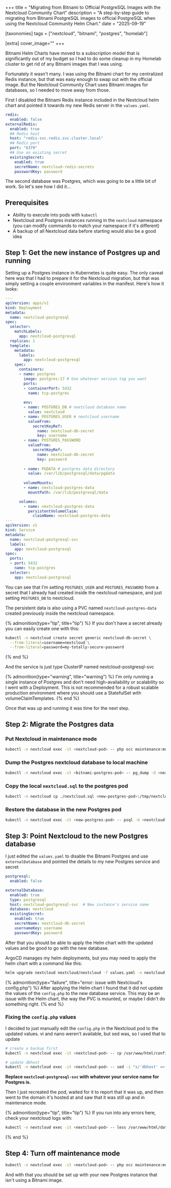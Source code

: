 +++
title = "Migrating from Bitnami to Official PostgreSQL Images with the Nextcloud Community Chart"
description = "A step-by-step guide to migrating from Bitnami PostgreSQL images to official PostgreSQL when using the Nextcloud Community Helm Chart."
date = "2025-09-19"

[taxonomies] 
tags = ["nextcloud", "bitnami", "postgres", "homelab"]

[extra]
cover_image=""
+++

Bitnami Helm Charts have moved to a subscription model that is significantly out of my budget so I had to do some cleanup in my Homelab cluster to get rid of any Bitnami images that I was using.

Fortunately it wasn't many.  I was using the Bitnami chart for my centralized Redis instance, but that was easy enough to swap out with the official image.  But the Nextcloud Community Chart uses Bitnami images for databases, so I needed to move away from those.

First I disabled the Bitnami Redis instance included in the Nextcloud helm chart and pointed it towards my new Redis server in the `values.yaml`.

```yaml
redis:
  enabled: false
externalRedis:
  enabled: true
  ## Redis host
  host: "redis-svc.redis.svc.cluster.local"
  ## Redis port
  port: "6379"
  ## Use an existing secret
  existingSecret:
    enabled: true
    secretName: nextcloud-redis-secrets
    passwordKey: password
```

The second database was Postgres, which was going to be a little bit of work.  So let's see how I did it...

## Prerequisites

- Ability to execute into pods with `kubectl`
- Nextcloud and Postgres instances running in the `nextcloud` namespace (you can modify commands to match your namespace if it's different)
- A backup of all Nextcloud data before starting would also be a good idea

## Step 1: Get the new instance of Postgres up and running

Setting up a Postgres instance in Kubernetes is quite easy.  The only caveat here was that I had to prepare it for the Nextcloud migration, but that was simply setting a couple environment variables in the manifest.  Here's how it looks:

```yaml
---
apiVersion: apps/v1
kind: Deployment
metadata:
  name: nextcloud-postgresql
spec:
  selector:
    matchLabels:
      app: nextcloud-postgresql
  replicas: 1
  template:
    metadata:
      labels:
        app: nextcloud-postgresql
    spec:
      containers:
      - name: postgres
        image: postgres:17 # Use whatever version tag you want
        ports:
        - containerPort: 5432
          name: tcp-postgres
        
        env:
        - name: POSTGRES_DB # nextcloud database name
          value: nextcloud
        - name: POSTGRES_USER # nextcloud username
          valueFrom:
            secretKeyRef:
              name: nextcloud-db-secret
              key: username
        - name: POSTGRES_PASSWORD
          valueFrom:
            secretKeyRef:
              name: nextcloud-db-secret
              key: password
        
        - name: PGDATA # postgres data directory
          value: /var/lib/postgresql/data/pgdata
        
        volumeMounts:
        - name: nextcloud-postgres-data
          mountPath: /var/lib/postgresql/data

      volumes:
        - name: nextcloud-postgres-data
          persistentVolumeClaim:
            claimName: nextcloud-postgres-data
---
apiVersion: v1
kind: Service
metadata:
  name: nextcloud-postgresql-svc
  labels:
    app: nextcloud-postgresql
spec:
  ports:
  - port: 5432
    name: tcp-postgres
  selector:
    app: nextcloud-postgresql
```

You can see that I'm setting `POSTGRES_USER` and `POSTGRES_PASSWORD` from a secret that I already had created inside the nextcloud namespace, and just setting `POSTGRES_DB` to nextcloud.

The persistent data is also using a PVC named `nextcloud-postgres-data` created previously inside the nextcloud namespace.

{% admonition(type="tip", title="tip") %}
If you don't have a secret already you can easily create one with this:

```bash
kubectl -n nextcloud create secret generic nextcloud-db-secret \
  --from-literal=username=nextcloud \
  --from-literal=password=my-totally-secure-password
```
{% end %}

And the service is just type ClusterIP named nextcloud-postgresql-svc

{% admonition(type="warning", title="warning") %}
I'm only running a single instance of Postgres and don't need high-availability or scalability so I went with a Deployment.  This is not recommended for a robust scalable production environment where you should use a StatefulSet with volumeClaimTemplates.
{% end %}

Once that was up and running it was time for the next step.

## Step 2: Migrate the Postgres data

### Put Nextcloud in maintenance mode

```bash
kubectl -n nextcloud exec -it <nextcloud-pod> -- php occ maintenance:mode --on
```

### Dump the Postgres nextcloud database to local machine

```bash
kubectl -n nextcloud exec -it <bitnami-postgres-pod> -- pg_dump -U <nextcloud-username> -d <nextcloud-database-name> > nextcloud.sql
```

### Copy the local `nextcloud.sql` to the postgres pod

```bash
kubectl -n nextcloud cp ./nextcloud.sql <new-postgres-pod>:/tmp/nextcloud.sql
```

### Restore the database in the new Postgres pod

```bash
kubectl -n nextcloud exec -it <new-postgres-pod> -- psql -U <nextcloud-username> -d <nextcloud-database-name> -f /tmp/nextcloud.sql
```

## Step 3: Point Nextcloud to the new Postgres database

I just edited the `values.yaml` to disable the Bitnami Postgres and use `externalDatabase` and pointed the details to my new Postgres service and secret

```yaml
postgresql:
  enabled: false

externalDatabase:
  enabled: true
  type: postgresql
  host: nextcloud-postgresql-svc  # New instance's service name
  database: nextcloud
  existingSecret:
    enabled: true
    secretName: nextcloud-db-secret
    usernameKey: username
    passwordKey: password
```

After that you should be able to apply the Helm chart with the updated values and be good to go with the new database.

ArgoCD manages my helm deployments, but you may need to apply the helm chart with a command like this:

```bash
helm upgrade nextcloud nextcloud/nextcloud -f values.yaml -n nextcloud
```

{% admonition(type="failure", title="error: issue with Nextcloud's config.php") %}
After applying the Helm chart I found that it did not update the values of the `config.php` to the new database service.  This may be an issue with the Helm chart, the way the PVC is mounted, or maybe I didn't do something right.
{% end %}

### Fixing the `config.php` values

I decided to just manually edit the `config.php` in the Nextcloud pod to the updated values.  vi and nano weren't available, but sed was, so I used that to update

```bash
# create a backup first
kubectl -n nextcloud exec -it <nextcloud-pod> -- cp /var/www/html/config/config.php /var/www/html/config/config.php.BAK

# update dbhost
kubectl -n nextcloud exec -it <nextcloud-pod> -- sed -i "s/'dbhost' => '.*'/'dbhost' => 'nextcloud-postgresql-svc'/" /var/www/html/config/config.php
```

**Replace `nextcloud-postgresql-svc` with whatever your service name for Postgres is.**

Then I just recreated the pod, waited for it to report that it was up, and then went to the domain it's hosted at and saw that it was still up and in maintenance mode.

{% admonition(type="tip", title="tip") %}
If you run into any errors here, check your nextcloud logs with:

```bash
kubectl -n nextcloud exec -it <nextcloud-pod> -- less /var/www/html/data/nextcloud.log
```
{% end %}

## Step 4: Turn off maintenance mode

```bash
kubectl -n nextcloud exec -it <nextcloud-pod> -- php occ maintenance:mode --off
```

And with that you should be set up with your new Postgres instance that isn't using a Bitnami image.
